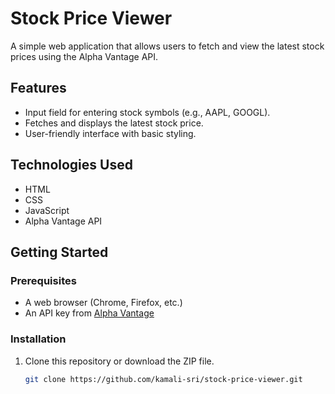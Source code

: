 # Stock Price Viewer

A simple web application that allows users to fetch and view the latest stock prices using the Alpha Vantage API.

## Features

- Input field for entering stock symbols (e.g., AAPL, GOOGL).
- Fetches and displays the latest stock price.
- User-friendly interface with basic styling.

## Technologies Used

- HTML
- CSS
- JavaScript
- Alpha Vantage API

## Getting Started

### Prerequisites

- A web browser (Chrome, Firefox, etc.)
- An API key from [Alpha Vantage](https://www.alphavantage.co/support/#api-key)

### Installation

1. Clone this repository or download the ZIP file.

   ```bash
   git clone https://github.com/kamali-sri/stock-price-viewer.git
